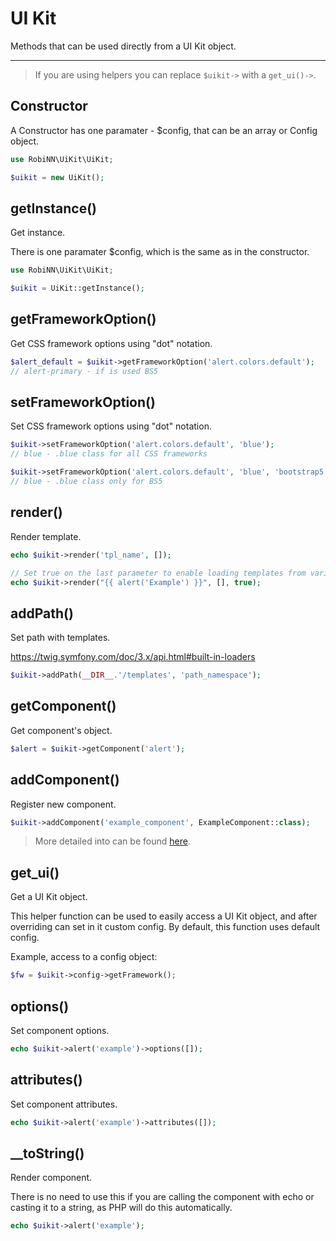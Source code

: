 # UI Kit

Methods that can be used directly from a UI Kit object.

---

> If you are using helpers you can replace `$uikit->` with a `get_ui()->`.

## Constructor

A Constructor has one paramater - $config, that can be an array or Config object.

```php
use RobiNN\UiKit\UiKit;

$uikit = new UiKit();
```

## getInstance()

Get instance.

There is one paramater $config, which is the same as in the constructor.

```php
use RobiNN\UiKit\UiKit;

$uikit = UiKit::getInstance();
```

## getFrameworkOption()

Get CSS framework options using "dot" notation.

```php
$alert_default = $uikit->getFrameworkOption('alert.colors.default');
// alert-primary - if is used BS5
```

## setFrameworkOption()

Set CSS framework options using "dot" notation.

```php
$uikit->setFrameworkOption('alert.colors.default', 'blue');
// blue - .blue class for all CSS frameworks

$uikit->setFrameworkOption('alert.colors.default', 'blue', 'bootstrap5');
// blue - .blue class only for BS5
```

## render()

Render template.

```php
echo $uikit->render('tpl_name', []);

// Set true on the last parameter to enable loading templates from variable
echo $uikit->render("{{ alert('Example') }}", [], true);
```

## addPath()

Set path with templates.

https://twig.symfony.com/doc/3.x/api.html#built-in-loaders

```php
$uikit->addPath(__DIR__.'/templates', 'path_namespace');
```

## getComponent()

Get component's object.

```php
$alert = $uikit->getComponent('alert');
```

## addComponent()

Register new component.

```php
$uikit->addComponent('example_component', ExampleComponent::class);
```

> More detailed into can be found [here](adding-components.md).

## get_ui()

Get a UI Kit object.

This helper function can be used to easily access a UI Kit object, and after overriding can set in it custom config.
By default, this function uses default config.

Example, access to a config object:

```php
$fw = $uikit->config->getFramework();
```

## options()

Set component options.

```php
echo $uikit->alert('example')->options([]);
```

## attributes()

Set component attributes.

```php
echo $uikit->alert('example')->attributes([]);
```

## __toString()

Render component.

There is no need to use this if you are calling the component with echo or casting it to a string,
as PHP will do this automatically.

```php
echo $uikit->alert('example');
```
